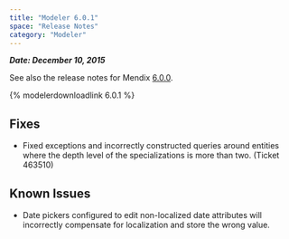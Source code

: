 ```yaml
---
title: "Modeler 6.0.1"
space: "Release Notes"
category: "Modeler"
---
```



***Date: December 10, 2015***

See also the release notes for Mendix [6.0.0](modeler-6.0.0).

{% modelerdownloadlink 6.0.1 %}

## Fixes

*   Fixed exceptions and incorrectly constructed queries around entities where the depth level of the specializations is more than two. (Ticket 463510)

## Known Issues

*   Date pickers configured to edit non-localized date attributes will incorrectly compensate for localization and store the wrong value.